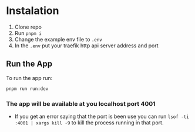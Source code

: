 # Instalation
1. Clone repo
1. Run `pnpm i`
1. Change the example env file to `.env` 
1. In the `.env` put your traefik http api server address and port

## Run the App

To run the app run:
```bash
pnpm run run:dev
```
### The app will be available at you localhost port 4001
- If you get an error saying that the port is been use you can run `lsof -ti :4001 | xargs kill -9` to kill the process running in that port.
